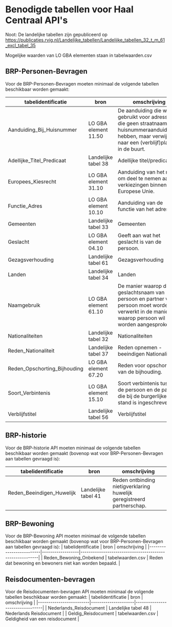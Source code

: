 # Benodigde tabellen voor Haal Centraal API's

Noot: De landelijke tabellen zijn gepubliceerd op https://publicaties.rvig.nl/Landelijke_tabellen/Landelijke_tabellen_32_t_m_61_excl_tabel_35

Mogelijke waarden van LO GBA elementen staan in tabelwaarden.csv

## BRP-Personen-Bevragen

Voor de BRP-Personen-Bevragen moeten minimaal de volgende tabellen beschikbaar worden gemaakt:

| tabelidentificatie           | bron                 | omschrijving                                                                                                                                               |
|------------------------------|----------------------|------------------------------------------------------------------------------------------------------------------------------------------------------------|
| Aanduiding_Bij_Huisnummer    | LO GBA element 11.50 | De aanduiding die wordt gebruikt voor adressen die geen straatnaam en huisnummeraanduidingen hebben, maar verwijzen naar een (verblijf)plaats in de buurt. |
| Adellijke_Titel_Predicaat    | Landelijke tabel 38  | Adellijke titel/predicaat                                                                                                                                  |
| Europees_Kiesrecht           | LO GBA element 31.10 | Aanduiding van het recht om deel te nemen aan verkiezingen binnen de Europese Unie.                                                                        |
| Functie_Adres                | LO GBA element 10.10 | Aanduiding van de functie van het adres.                                                                                                                   |
| Gemeenten                    | Landelijke tabel 33  | Gemeenten                                                                                                                                                  |
| Geslacht                     | LO GBA element 04.10 | Geeft aan wat het geslacht is van de persoon.                                                                                                              |
| Gezagsverhouding             | Landelijke tabel 61  | Gezagsverhouding                                                                                                                                           |
| Landen                       | Landelijke tabel 34  | Landen                                                                                                                                                     |
| Naamgebruik                  | LO GBA element 61.10 | De manier waarop de geslachtsnaam van persoon en partner van persoon moet worden verwerkt in de manier waarop persoon wil worden aangesproken.             |
| Nationaliteiten              | Landelijke tabel 32  | Nationaliteiten                                                                                                                                            |
| Reden_Nationaliteit          | Landelijke tabel 37  | Reden opnemen - beeindigen Nationaliteit                                                                                                                   |
| Reden_Opschorting_Bijhouding | LO GBA element 67.20 | Reden voor opschorting van de bijhouding.                                                                                                                  |
| Soort_Verbintenis            | LO GBA element 15.10 | Soort verbintenis tussen de persoon en de partner die bij de burgerlijke stand is ingeschreven.                                                            |
| Verblijfstitel               | Landelijke tabel 56  | Verblijfstitel                                                                                                                                             |

## BRP-historie

Voor de BRP-historie API moeten minimaal de volgende tabellen beschikbaar worden gemaakt (bovenop wat voor BRP-Personen-Bevragen aan tabellen gevraagd is):

| tabelidentificatie        | bron                | omschrijving                                                           |
|---------------------------|---------------------|------------------------------------------------------------------------|
| Reden_Beeindigen_Huwelijk | Landelijke tabel 41 | Reden ontbinding nietigverklaring huwelijk geregistreerd partnerschap. |

## BRP-Bewoning

Voor de BRP-Bewoning API moeten minimaal de volgende tabellen beschikbaar worden gemaakt (bovenop wat voor BRP-Personen-Bevragen aan tabellen gevraagd is):
| tabelidentificatie      | bron             | omschrijving                                            |
|-------------------------|------------------|---------------------------------------------------------|
| Reden_Bewoning_Onbekend | tabelwaarden.csv | Reden dat bewoning en bewoners niet kan worden bepaald. |

## Reisdocumenten-bevragen

Voor de Reisdocumenten-bevragen API moeten minimaal de volgende tabellen beschikbaar worden gemaakt:
| tabelidentificatie      | bron                | omschrijving                    |
|-------------------------|---------------------|---------------------------------|
| Nederlands_Reisdocument | Landelijke tabel 48 | Nederlands Reisdocument         |
| Geldig_Reisdocument     | tabelwaarden.csv    | Geldigheid van een reisdocument |
